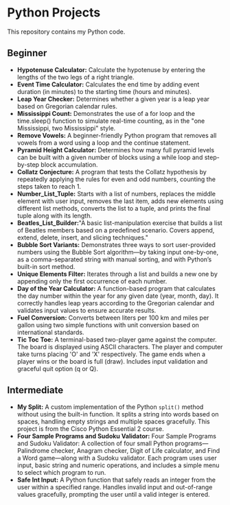 # Python Projects

This repository contains my Python code.

## Beginner

- **Hypotenuse Calculator:** Calculate the hypotenuse by entering the lengths of the two legs of a right triangle.
- **Event Time Calculator:** Calculates the end time by adding event duration (in minutes) to the starting time (hours and minutes).
- **Leap Year Checker:** Determines whether a given year is a leap year based on Gregorian calendar rules.
- **Mississippi Count:** Demonstrates the use of a for loop and the time.sleep() function to simulate real-time counting, as in the "one Mississippi, two Mississippi" style.
- **Remove Vowels:** A beginner-friendly Python program that removes all vowels from a word using a loop and the continue statement.
- **Pyramid Height Calculator:** Determines how many full pyramid levels can be built with a given number of blocks using a while loop and step-by-step block accumulation.
- **Collatz Conjecture:** A program that tests the Collatz hypothesis by repeatedly applying the rules for even and odd numbers, counting the steps taken to reach 1.
- **Number_List_Tuple:** Starts with a list of numbers, replaces the middle element with user input, removes the last item, adds new elements using different list methods, converts the list to a tuple, and prints the final tuple along with its length.
- **Beatles_List_Builder:**"A basic list-manipulation exercise that builds a list of Beatles members based on a predefined scenario. Covers append, extend, delete, insert, and slicing techniques."
- **Bubble Sort Variants:** Demonstrates three ways to sort user-provided numbers using the Bubble Sort algorithm—by taking input one-by-one, as a comma-separated string with manual sorting, and with Python’s built-in sort method.
- **Unique Elements Filter:** Iterates through a list and builds a new one by appending only the first occurrence of each number.
- **Day of the Year Calculator:** A function-based program that calculates the day number within the year for any given date (year, month, day). It correctly handles leap years according to the Gregorian calendar and validates input values to ensure accurate results.
- **Fuel Conversion:** Converts between liters per 100 km and miles per gallon using two simple functions with unit conversion based on international standards.
- **Tic Toc Toe:** A terminal-based two-player game against the computer. The board is displayed using ASCII characters. The player and computer take turns placing 'O' and 'X' respectively. The game ends when a player wins or the board is full (draw). Includes input validation and graceful quit option (q or Q).

## Intermediate

- **My Split:** A custom implementation of the Python `split()` method without using the built-in function. It splits a string into words based on spaces, handling empty strings and multiple spaces gracefully. This project is from the Cisco Python Essential 2 course.
- **Four Sample Programs and Sudoku Validator:** Four Sample Programs and Sudoku Validator: A collection of four small Python programs—Palindrome checker, Anagram checker, Digit of Life calculator, and Find a Word game—along with a Sudoku validator. Each program uses user input, basic string and numeric operations, and includes a simple menu to select which program to run.
- **Safe Int Input:** A Python function that safely reads an integer from the user within a specified range. Handles invalid input and out-of-range values gracefully, prompting the user until a valid integer is entered.


